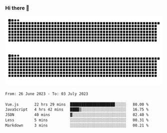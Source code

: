 ### Hi there 👋

![GitHub Snake Light](https://raw.githubusercontent.com/jichangee/jichangee/output/github-snake.svg#gh-light-mode-only)
![GitHub Snake dark](https://raw.githubusercontent.com/jichangee/jichangee/output/github-snake-dark.svg#gh-dark-mode-only)

<!--START_SECTION:waka-->

```txt
From: 26 June 2023 - To: 03 July 2023

Vue.js       22 hrs 29 mins  ████████████████████░░░░░   80.00 %
JavaScript   4 hrs 42 mins   ████▒░░░░░░░░░░░░░░░░░░░░   16.75 %
JSON         40 mins         ▓░░░░░░░░░░░░░░░░░░░░░░░░   02.40 %
Less         5 mins          ░░░░░░░░░░░░░░░░░░░░░░░░░   00.31 %
Markdown     3 mins          ░░░░░░░░░░░░░░░░░░░░░░░░░   00.21 %
```

<!--END_SECTION:waka-->

<!--
![GitHub Snake Light](github-snake.svg#gh-light-mode-only)
![GitHub Snake dark](github-snake-dark.svg#gh-dark-mode-only)
-->

<!--
**jichangee/jichangee** is a ✨ _special_ ✨ repository because its `README.md` (this file) appears on your GitHub profile.

Here are some ideas to get you started:

- 🔭 I’m currently working on ...
- 🌱 I’m currently learning ...
- 👯 I’m looking to collaborate on ...
- 🤔 I’m looking for help with ...
- 💬 Ask me about ...
- 📫 How to reach me: ...
- 😄 Pronouns: ...
- ⚡ Fun fact: ...
-->
